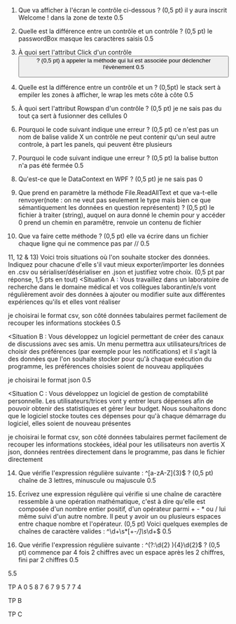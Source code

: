 1) Que va afficher à l'écran le contrôle ci-dessous ? (0,5 pt)
il y aura inscrit Welcome ! dans la zone de texte     0.5


2) Quelle est la différence entre un contrôle <TextBox> et un contrôle <PasswordBox> ? (0,5 pt)
le passwordBox masque les caractères saisis           0.5


3) À quoi sert l'attribut Click d'un contrôle <Button> ? (0,5 pt)
à appeler la méthode qui lui est associée pour déclencher l'évènement       0.5



4) Quelle est la différence entre un contrôle <StackPanel> et un <WrapPanel> ? (0,5pt)
le stack sert à empiler les zones à afficher, le wrap les mets côte à côte      0.5


5) À quoi sert l'attribut Rowspan d'un contrôle <Grid> ? (0,5 pt)
je ne sais pas du tout          ça sert à fusionner des cellules          0



6) Pourquoi le code suivant indique une erreur ? (0,5 pt)
ce n'est pas un nom de balise valide  X       un contrôle ne peut contenir qu'un seul autre controle, à part les panels, qui peuvent être plusieurs



7) Pourquoi le code suivant indique une erreur ? (0,5 pt)
la balise button n'a pas été fermée       0.5



8) Qu'est-ce que le DataContext en WPF ? (0,5 pt)
je ne sais pas      0



9) Que prend en paramètre la méthode File.ReadAllText et que va-t-elle renvoyer(note : on ne veut pas seulement le type mais bien ce que sémantiquement les données en question représentent) ? (0,5 pt)
le fichier à traiter (string), auquel on aura donné le chemin pour y accéder      0
prend un chemin en paramêtre, renvoie un contenu de fichier




10) Que va faire cette méthode ? (0,5 pt)
elle va écrire dans un fichier chaque ligne qui ne commence pas par //        0.5



11, 12 & 13) Voici trois situations où l'on souhaite stocker des données. Indiquez
pour chacune d'elle s'il vaut mieux exporter/importer les données en .csv ou
sérialiser/désérialiser en .json et justifiez votre choix. (0,5 pt par réponse, 1,5 pts en
tout)
<Situation A : Vous travaillez dans un laboratoire de recherche dans le domaine
médical et vos collègues laborantin/e/s vont régulièrement avoir des données à
ajouter ou modifier suite aux différentes expériences qu'ils et elles vont réaliser

je choisirai le format csv, son côté données tabulaires permet facilement de recouper les informations stockées       0.5

<Situation B : Vous développez un logiciel permettant de créer des canaux de
discussions avec ses amis. Un menu permettra aux utilisateurs/trices de choisir des
préférences (par exemple pour les notifications) et il s'agit là des données que l'on
souhaite stocker pour qu'à chaque exécution du programme, les préférences
choisies soient de nouveau appliquées

je choisirai le format json     0.5


<Situation C : Vous développez un logiciel de gestion de comptabilité personnelle. Les
utilisateurs/trices vont y entrer leurs dépenses afin de pouvoir obtenir des
statistiques et gérer leur budget. Nous souhaitons donc que le logiciel stocke toutes
ces dépenses pour qu'à chaque démarrage du logiciel, elles soient de nouveau
présentes

je choisirai le format csv, son côté données tabulaires permet facilement de recouper les informations stockées, idéal pour les utilisateurs non avertis    X
json, données rentrées directement dans le programme, pas dans le fichier directement



14) Que vérifie l'expression régulière suivante : ^[a-zA-Z]{3}$ ? (0,5 pt)
chaîne de 3 lettres, minuscule ou majuscule       0.5



15) Écrivez une expression régulière qui vérifie si une chaîne de caractère ressemble
à une opération mathématique, c'est à dire qu'elle est composée d'un nombre entier
positif, d'un opérateur parmi + - * ou / lui même suivi d'un autre nombre. Il peut y
avoir un ou plusieurs espaces entre chaque nombre et l'opérateur. (0,5 pt)
Voici quelques exemples de chaînes de caractère valides :
^\d+\s*[+\-*\/]\s*\d+$        0.5


16) Que vérifie l'expression régulière suivante : ^(?:\d{2} ){4}\d{2}$ ? (0,5 pt)
commence par 4 fois 2 chiffres avec un espace après les 2 chiffres, fini par 2 chiffres       0.5



5.5

TP A
0 5 8 7 6 7 9 5 7 7
4

TP B


TP C
